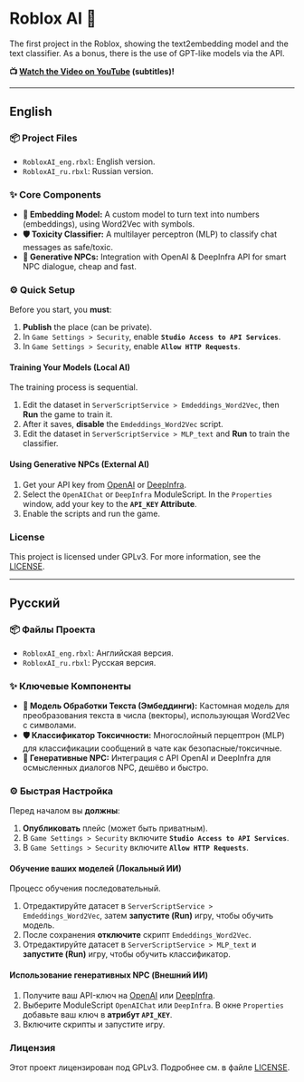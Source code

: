 # Roblox AI 🐢

The first project in the Roblox, showing the text2embedding model and the text classifier. As a bonus, there is the use of GPT-like models via the API.

**📺 [Watch the Video on YouTube](https://youtu.be/I8dnvAJTnaA) (subtitles)!**

---

## English

### 📦 Project Files
*   `RobloxAI_eng.rbxl`: English version.
*   `RobloxAI_ru.rbxl`: Russian version.

### ✨ Core Components
*   **🧠 Embedding Model:** A custom model to turn text into numbers (embeddings), using Word2Vec with symbols.
*   **🛡️ Toxicity Classifier:** A multilayer perceptron (MLP) to classify chat messages as safe/toxic.
*   **💬 Generative NPCs:** Integration with OpenAI & DeepInfra API for smart NPC dialogue, cheap and fast.

### ⚙️ Quick Setup

Before you start, you **must**:
1.  **Publish** the place (can be private).
2.  In `Game Settings > Security`, enable **`Studio Access to API Services`**.
3.  In `Game Settings > Security`, enable **`Allow HTTP Requests`**.

#### Training Your Models (Local AI)
The training process is sequential.
1.  Edit the dataset in `ServerScriptService > Emdeddings_Word2Vec`, then **Run** the game to train it.
2.  After it saves, **disable** the `Emdeddings_Word2Vec` script.
3.  Edit the dataset in `ServerScriptService > MLP_text` and **Run** to train the classifier.

#### Using Generative NPCs (External AI)
1.  Get your API key from [OpenAI](https://openai.com/) or [DeepInfra](https://deepinfra.com/).
2.  Select the `OpenAIChat` or `DeepInfra` ModuleScript. In the `Properties` window, add your key to the **`API_KEY` Attribute**.
3.  Enable the scripts and run the game.

### License
This project is licensed under GPLv3. For more information, see the [LICENSE](LICENSE).

---

## Русский

### 📦 Файлы Проекта
*   `RobloxAI_eng.rbxl`: Английская версия.
*   `RobloxAI_ru.rbxl`: Русская версия.

### ✨ Ключевые Компоненты
*   **🧠 Модель Обработки Текста (Эмбеддинги):** Кастомная модель для преобразования текста в числа (векторы), использующая Word2Vec с символами.
*   **🛡️ Классификатор Токсичности:** Многослойный перцептрон (MLP) для классификации сообщений в чате как безопасные/токсичные.
*   **💬 Генеративные NPC:** Интеграция с API OpenAI и DeepInfra для осмысленных диалогов NPC, дешёво и быстро.

### ⚙️ Быстрая Настройка

Перед началом вы **должны**:
1.  **Опубликовать** плейс (может быть приватным).
2.  В `Game Settings > Security` включите **`Studio Access to API Services`**.
3.  В `Game Settings > Security` включите **`Allow HTTP Requests`**.

#### Обучение ваших моделей (Локальный ИИ)
Процесс обучения последовательный.
1.  Отредактируйте датасет в `ServerScriptService > Emdeddings_Word2Vec`, затем **запустите (Run)** игру, чтобы обучить модель.
2.  После сохранения **отключите** скрипт `Emdeddings_Word2Vec`.
3.  Отредактируйте датасет в `ServerScriptService > MLP_text` и **запустите (Run)** игру, чтобы обучить классификатор.

#### Использование генеративных NPC (Внешний ИИ)
1.  Получите ваш API-ключ на [OpenAI](https://openai.com/) или [DeepInfra](https://deepinfra.com/).
2.  Выберите ModuleScript `OpenAIChat` или `DeepInfra`. В окне `Properties` добавьте ваш ключ в **атрибут `API_KEY`**.
3.  Включите скрипты и запустите игру.

### Лицензия
Этот проект лицензирован под GPLv3. Подробнее см. в файле [LICENSE](LICENSE).

